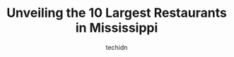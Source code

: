 ---
layout: ampstory
image: https://i0.wp.com/paketmu.com/wp-content/uploads/2023/06/shaggys-on-the-rez-0-in-mississippi-1686370536.jpeg?resize=640,853
author: techidn
featured: false
description: Explore the diverse Restaurant scene in Mississippi, home to an incredible selection of 10 establishments catering to every taste. Whether youre in search of iconic favorites or undiscovere
title: Unveiling the 10 Largest Restaurants in Mississippi
cover:
   title: Unveiling the 10 Largest Restaurants in Mississippi
   subtitle: RICKPATE
   background: https://paketmu.com/wp-content/uploads/2023/06/shaggys-on-the-rez-0-in-mississippi-1686370536.jpeg

pages: 
 - layout: thirds
   top: <h1>#1 Shaggys on the Rez</h1>
   bottom: "<p>Great time. Wait time was normal. Around 30 minutes. Staff was amazing!  We ordered shrimp platters. $15.99. They ask if you would like white cheese sauce for $1. Making </p>"
   background: https://paketmu.com/wp-content/uploads/2023/06/shaggys-on-the-rez-1-in-mississippi-1686370537.jpeg
   backgroundblur: true
 - layout: thirds
   top: <h1>#2 Mary Mahoneys Old French House</h1>
   bottom: "<p>Absolutely phenomenal restaurant. Beautiful patio and garden decor, and elegant interior setting. Service was very fast, but not rushed at all. We expected to pay a lot m</p>"
   background: https://paketmu.com/wp-content/uploads/2023/06/shaggys-on-the-rez-2-in-mississippi-1686370538.jpeg
   cta:
      link: https://paketmu.com/unveiling-the-10-largest-restaurants-in-mississippi/
      text: Unveiling the 10 Largest Restaurants in Mississippi
 - layout: thirds
   top: <h1>#3 Char Restaurant</h1>
   bottom: "<p>My personal experience at Char was delightful. The service was unmatched and the food held its own. My personal recommendation would be the 20 oz Cowboy Ribeye and a Swee</p>"
   background: https://paketmu.com/wp-content/uploads/2023/06/shaggys-on-the-rez-3-in-mississippi-1686370539.jpeg
   cta:
      link: https://paketmu.com/unveiling-the-10-largest-restaurants-in-mississippi/
      text: Unveiling the 10 Largest Restaurants in Mississippi
 - layout: thirds
   top: <h1>#4 Magnolia Grill</h1>
   bottom: "<p>49 Silver St, Natchez, MS 39120, United States</p>"
   background: https://images.unsplash.com/photo-1462556791646-c201b8241a94?ixlib=rb-4.0.3&ixid=MnwxMjA3fDB8MHxwaG90by1wYWdlfHx8fGVufDB8fHx8&auto=format&fit=crop&w=640&h=853&q=80
   cta:
      link: https://paketmu.com/unveiling-the-10-largest-restaurants-in-mississippi/
      text: Unveiling the 10 Largest Restaurants in Mississippi
 - layout: thirds
   top: <h1>#5 The Manship Wood Fired Kitchen</h1>
   bottom: "<p>1200 N State St #100, Jackson, MS 39202, United States</p>"
   background: https://images.unsplash.com/photo-1488554378835-f7acf46e6c98?ixlib=rb-4.0.3&ixid=MnwxMjA3fDB8MHxwaG90by1wYWdlfHx8fGVufDB8fHx8&auto=format&fit=crop&w=640&h=853&q=80
   cta:
      link: https://paketmu.com/unveiling-the-10-largest-restaurants-in-mississippi/
      text: Unveiling the 10 Largest Restaurants in Mississippi
 - layout: thirds
   top: <h1>#6 Saltine Restaurant</h1>
   bottom: "<p>622 Duling Ave Ste. 201, Jackson, MS 39216, United States</p>"
   background: https://images.unsplash.com/photo-1540457036297-448b6b99e91c?ixlib=rb-4.0.3&ixid=MnwxMjA3fDB8MHxwaG90by1wYWdlfHx8fGVufDB8fHx8&auto=format&fit=crop&w=640&h=853&q=80
   cta:
      link: https://paketmu.com/unveiling-the-10-largest-restaurants-in-mississippi/
      text: Unveiling the 10 Largest Restaurants in Mississippi
 - layout: thirds
   top: <h1>#7 Pirates Cove</h1>
   bottom: "<p>208 Menge Ave, Pass Christian, MS 39571, United States</p>"
   background: https://images.unsplash.com/photo-1564951434112-64d74cc2a2d7?ixlib=rb-4.0.3&ixid=MnwxMjA3fDB8MHxwaG90by1wYWdlfHx8fGVufDB8fHx8&auto=format&fit=crop&w=640&h=853&q=80
   cta:
      link: https://paketmu.com/unveiling-the-10-largest-restaurants-in-mississippi/
      text: Unveiling the 10 Largest Restaurants in Mississippi
 - layout: thirds
   middle: Continue reading...
   background: https://images.unsplash.com/photo-1531169509526-f8f1fdaa4a67?ixlib=rb-4.0.3&ixid=MnwxMjA3fDB8MHxwaG90by1wYWdlfHx8fGVufDB8fHx8&auto=format&fit=crop&w=640&h=853&q=80
   cta:
      link: https://paketmu.com/unveiling-the-10-largest-restaurants-in-mississippi/
      text: Unveiling the 10 Largest Restaurants in Mississippi
      
---
